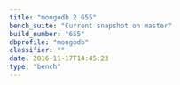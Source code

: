 ```yaml
---
title: "mongodb 2 655"
bench_suite: "Current snapshot on master"
build_number: "655"
dbprofile: "mongodb"
classifier: ""
date: 2016-11-17T14:45:23
type: "bench"
---
```

